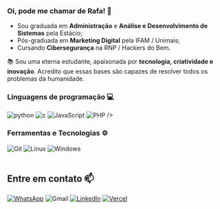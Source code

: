 
### Oi, pode me chamar de Rafa! 👋

- Sou graduada em **Administração** e **Análise e Desenvolvimento de Sistemas** pela Estácio;
- Pós-graduada em **Marketing Digital** pela IFAM / Unimais;
- Cursando **Cibersegurança** na RNP / Hackers do Bem. 

📚 Sou uma eterna estudante, apaixonada por **tecnologia, criatividade e inovação**. Acredito que essas bases são capazes de resolver todos os problemas da humanidade.

### Linguagens de programação 💻

<div style="display: inline">
  <img align="center" alt="python" src="https://img.shields.io/badge/Python-3776AB?style=for-the-badge&logo=python&logoColor=white" />
  <img align="center" alt="c" src="https://img.shields.io/badge/C-00599C?style=for-the-badge&logo=c&logoColor=white" />
  <img align="center" alt="JavaScript" src="https://img.shields.io/badge/JavaScript-777BB4?style=for-the-badge&logo=JavaScript&logoColor=white" />
  <img align="center" alt="PHP" src="https://img.shields.io/badge/PHP-F37626.svg?&style=for-the-badge&logo=PHP&logoColor=white" /> />
 
</div><br/>

### Ferramentas e Tecnologias ⚙️
<div style="display: inline_block">
  <img align="center" alt="Git" src="https://img.shields.io/badge/Git-E34F26?style=for-the-badge&logo=git&logoColor=white" />
  <img align="center" alt="Linux" src="https://img.shields.io/badge/Linux-FCC624?style=for-the-badge&logo=linux&logoColor=black" />
  <img align="center" alt="Windows" src="https://img.shields.io/badge/Windows-0078D6?style=for-the-badge&logo=windows&logoColor=white" />
</div><br/>

## Entre em contato 📫

[![WhatsApp](https://img.shields.io/badge/WhatsApp-0077B5?style=for-the-badge&logo=WhatsApp&logoColor=white)](https://wa.me/5532988266471)
![Gmail](https://img.shields.io/badge/-rafaela.vieira.barezi@gmail.com-D14836?style=for-the-badge&logo=gmail&logoColor=white&link=mailto:afaela.vieira.barezi@gmail.com)
[![LinkedIn](https://img.shields.io/badge/LinkedIn-0077B5?style=for-the-badge&logo=linkedin&logoColor=white)](https://www.linkedin.com/in/rafaela-barezi/)
[![Vercel](https://img.shields.io/badge/Vercel-58CC02?style=for-the-badge&logo=Vercel&logoColor=white)](https://vercel.com/rafaela-barezis-projects)
  
<!--
